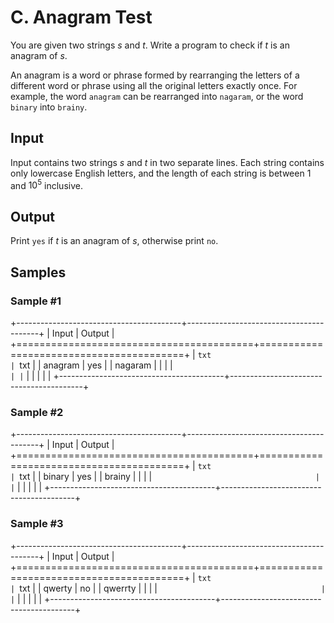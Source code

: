 # C. Anagram Test

You are given two strings $s$ and $t$. Write a program to check if $t$ is an anagram of $s$.

An anagram is a word or phrase formed by rearranging the letters of a different word or phrase using all the original letters exactly once. For example, the word `anagram` can be rearranged into `nagaram`, or the word `binary` into `brainy`.

## Input

Input contains two strings $s$ and $t$ in two separate lines. Each string contains only lowercase English letters, and the length of each string is between $1$ and $10^{5}$ inclusive.

## Output

Print `yes` if $t$ is an anagram of $s$, otherwise print `no`.

## Samples

### Sample #1

+-----------------------------------------+-----------------------------------------+
| Input                                   | Output                                  |
+=========================================+=========================================+
| ```txt                                  | ```txt                                  |
| anagram                                 | yes                                     |
| nagaram                                 |                                         |
|                                         | ```                                     |
| ```                                     |                                         |
|                                         |                                         |
+-----------------------------------------+-----------------------------------------+

### Sample #2

+-----------------------------------------+-----------------------------------------+
| Input                                   | Output                                  |
+=========================================+=========================================+
| ```txt                                  | ```txt                                  |
| binary                                  | yes                                     |
| brainy                                  |                                         |
|                                         | ```                                     |
| ```                                     |                                         |
|                                         |                                         |
+-----------------------------------------+-----------------------------------------+

### Sample #3

+-----------------------------------------+-----------------------------------------+
| Input                                   | Output                                  |
+=========================================+=========================================+
| ```txt                                  | ```txt                                  |
| qwerty                                  | no                                      |
| qwerrty                                 |                                         |
|                                         | ```                                     |
| ```                                     |                                         |
|                                         |                                         |
+-----------------------------------------+-----------------------------------------+
